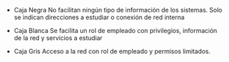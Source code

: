 * Caja Negra
  No facilitan ningún tipo de información de los sistemas.
  Solo se indican direcciones a estudiar o conexión de red interna

* Caja Blanca
  Se facilita un rol de empleado con privilegios, información de la red y servicios a estudiar

* Caja Gris
  Acceso a la red con rol de empleado y permisos limitados.